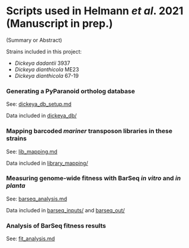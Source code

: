 # Scripts used in Helmann *et al*. 2021 (Manuscript in prep.)

(Summary or Abstract)

Strains included in this project:

- *Dickeya dadantii* 3937
- *Dickeya dianthicola* ME23
- *Dickeya dianthicola* 67-19

### Generating a PyParanoid ortholog database

See: [dickeya\_db\_setup.md](dickeya_pecto_db_setup.md)

Data included in [dickeya\_db/](dickeya_pecto_db/)

### Mapping barcoded *mariner* transposon libraries in these strains

See: [lib_mapping.md](lib_mapping.md)

Data included in [library\_mapping/](library_mapping/)

### Measuring genome-wide fitness with BarSeq *in vitro* and *in planta*

See: [barseq_analysis.md](barseq_analysis.md)

Data included in [barseq\_inputs/](barseq\_inputs/) and [barseq_out/](barseq_out/)

### Analysis of BarSeq fitness results

See: [fit_analysis.md](fit_analysis.md)
